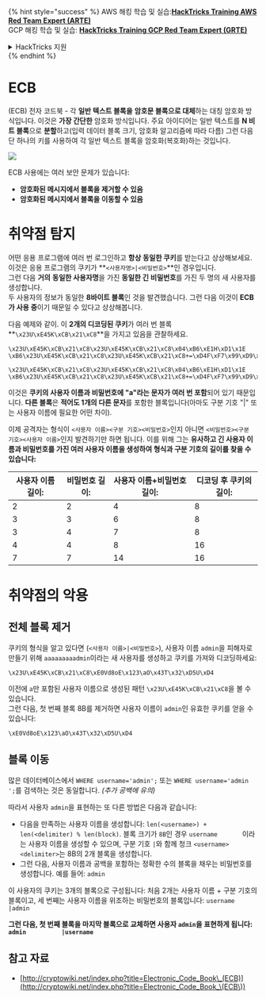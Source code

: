 {% hint style="success" %}
AWS 해킹 학습 및 실습:<img src="/.gitbook/assets/arte.png" alt="" data-size="line">[**HackTricks Training AWS Red Team Expert (ARTE)**](https://training.hacktricks.xyz/courses/arte)<img src="/.gitbook/assets/arte.png" alt="" data-size="line">\
GCP 해킹 학습 및 실습: <img src="/.gitbook/assets/grte.png" alt="" data-size="line">[**HackTricks Training GCP Red Team Expert (GRTE)**<img src="/.gitbook/assets/grte.png" alt="" data-size="line">](https://training.hacktricks.xyz/courses/grte)

<details>

<summary>HackTricks 지원</summary>

* [**구독 요금제**](https://github.com/sponsors/carlospolop)를 확인하세요!
* 💬 [**디스코드 그룹**](https://discord.gg/hRep4RUj7f)에 가입하거나 [**텔레그램 그룹**](https://t.me/peass)에 참여하거나 **트위터** 🐦 [**@hacktricks\_live**](https://twitter.com/hacktricks\_live)**를 팔로우하세요.**
* [**HackTricks**](https://github.com/carlospolop/hacktricks) 및 [**HackTricks Cloud**](https://github.com/carlospolop/hacktricks-cloud) 깃허브 저장소에 PR을 제출하여 해킹 요령을 공유하세요.

</details>
{% endhint %}


# ECB

(ECB) 전자 코드북 - 각 **일반 텍스트 블록을** **암호문 블록으로 대체**하는 대칭 암호화 방식입니다. 이것은 **가장 간단한** 암호화 방식입니다. 주요 아이디어는 일반 텍스트를 **N 비트 블록**으로 **분할**하고(입력 데이터 블록 크기, 암호화 알고리즘에 따라 다름) 그런 다음 단 하나의 키를 사용하여 각 일반 텍스트 블록을 암호화(복호화)하는 것입니다.

![](https://upload.wikimedia.org/wikipedia/commons/thumb/e/e6/ECB_decryption.svg/601px-ECB_decryption.svg.png)

ECB 사용에는 여러 보안 문제가 있습니다:

* **암호화된 메시지에서 블록을 제거할 수 있음**
* **암호화된 메시지에서 블록을 이동할 수 있음**

# 취약점 탐지

어떤 응용 프로그램에 여러 번 로그인하고 **항상 동일한 쿠키**를 받는다고 상상해보세요. 이것은 응용 프로그램의 쿠키가 **`<사용자명>|<비밀번호>`**인 경우입니다.\
그런 다음 **거의** **동일한 사용자명**을 가진 **동일한 긴 비밀번호**를 가진 두 명의 새 사용자를 생성합니다.\
두 사용자의 정보가 동일한 **8바이트 블록**인 것을 발견했습니다. 그런 다음 이것이 **ECB가 사용 중**이기 때문일 수 있다고 상상해봅니다.

다음 예제와 같이. 이 **2개의 디코딩된 쿠키**가 여러 번 블록 **`\x23U\xE45K\xCB\x21\xC8`**을 가지고 있음을 관찰하세요.
```
\x23U\xE45K\xCB\x21\xC8\x23U\xE45K\xCB\x21\xC8\x04\xB6\xE1H\xD1\x1E \xB6\x23U\xE45K\xCB\x21\xC8\x23U\xE45K\xCB\x21\xC8+=\xD4F\xF7\x99\xD9\xA9

\x23U\xE45K\xCB\x21\xC8\x23U\xE45K\xCB\x21\xC8\x04\xB6\xE1H\xD1\x1E \xB6\x23U\xE45K\xCB\x21\xC8\x23U\xE45K\xCB\x21\xC8+=\xD4F\xF7\x99\xD9\xA9
```
이것은 **쿠키의 사용자 이름과 비밀번호에 "a"라는 문자가 여러 번 포함**되어 있기 때문입니다. **다른 블록**은 **적어도 1개의 다른 문자**를 포함한 블록입니다(아마도 구분 기호 "|" 또는 사용자 이름에 필요한 어떤 차이).

이제 공격자는 형식이 `<사용자 이름><구분 기호><비밀번호>`인지 아니면 `<비밀번호><구분 기호><사용자 이름>`인지 발견하기만 하면 됩니다. 이를 위해 그는 **유사하고 긴 사용자 이름과 비밀번호를 가진 여러 사용자 이름을 생성하여 형식과 구분 기호의 길이를 찾을 수 있습니다:**

| 사용자 이름 길이: | 비밀번호 길이: | 사용자 이름+비밀번호 길이: | 디코딩 후 쿠키의 길이: |
| ---------------- | ---------------- | ------------------------- | --------------------------------- |
| 2                | 2                | 4                         | 8                                 |
| 3                | 3                | 6                         | 8                                 |
| 3                | 4                | 7                         | 8                                 |
| 4                | 4                | 8                         | 16                                |
| 7                | 7                | 14                        | 16                                |

# 취약점의 악용

## 전체 블록 제거

쿠키의 형식을 알고 있다면 (`<사용자 이름>|<비밀번호>`), 사용자 이름 `admin`을 피해자로 만들기 위해 `aaaaaaaaadmin`이라는 새 사용자를 생성하고 쿠키를 가져와 디코딩하세요:
```
\x23U\xE45K\xCB\x21\xC8\xE0Vd8oE\x123\aO\x43T\x32\xD5U\xD4
```
이전에 `a`만 포함된 사용자 이름으로 생성된 패턴 `\x23U\xE45K\xCB\x21\xC8`을 볼 수 있습니다.\
그런 다음, 첫 번째 블록 8B를 제거하면 사용자 이름이 `admin`인 유효한 쿠키를 얻을 수 있습니다:
```
\xE0Vd8oE\x123\aO\x43T\x32\xD5U\xD4
```
## 블록 이동

많은 데이터베이스에서 `WHERE username='admin';` 또는 `WHERE username='admin    ';`를 검색하는 것은 동일합니다. _(추가 공백에 유의)_

따라서 사용자 `admin`을 표현하는 또 다른 방법은 다음과 같습니다:

* 다음을 만족하는 사용자 이름을 생성합니다: `len(<username>) + len(<delimiter) % len(block)`. 블록 크기가 `8B`인 경우 `username       `이라는 사용자 이름을 생성할 수 있으며, 구분 기호 `|`와 함께 청크 `<username><delimiter>`는 8B의 2개 블록을 생성합니다.
* 그런 다음, 사용자 이름과 공백을 포함하는 정확한 수의 블록을 채우는 비밀번호를 생성합니다. 예를 들어: `admin   `

이 사용자의 쿠키는 3개의 블록으로 구성됩니다: 처음 2개는 사용자 이름 + 구분 기호의 블록이고, 세 번째는 사용자 이름을 위조하는 비밀번호의 블록입니다: `username       |admin   `

**그런 다음, 첫 번째 블록을 마지막 블록으로 교체하면 사용자 `admin`을 표현하게 됩니다: `admin          |username`**

## 참고 자료

* [http://cryptowiki.net/index.php?title=Electronic_Code_Book\_(ECB)](http://cryptowiki.net/index.php?title=Electronic_Code_Book_\(ECB\))
